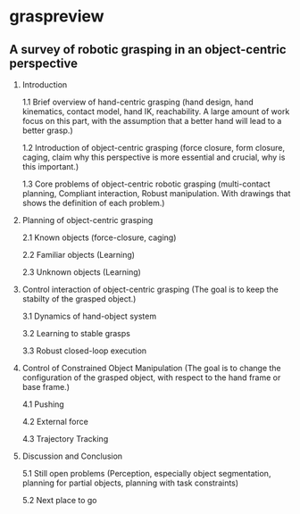 # graspreview

## A survey of robotic grasping in an object-centric perspective

1. Introduction
 
	1.1 Brief overview of hand-centric grasping (hand design, hand kinematics, contact model, hand IK, reachability. A large amount of work focus on this part, with the assumption that a better hand will lead to a better grasp.)

	1.2 Introduction of object-centric grasping (force closure, form closure, caging, claim why this perspective is more essential and crucial, why is this important.)
 
	1.3 Core problems of object-centric robotic grasping (multi-contact planning, Compliant interaction, Robust manipulation. With drawings that shows the definition of each problem.)

2. Planning of object-centric grasping 
 
	2.1 Known objects (force-closure, caging)
 
	2.2 Familiar objects (Learning)
 
	2.3 Unknown objects (Learning)

3. Control interaction of object-centric grasping (The goal is to keep the stabilty of the grasped object.)
 
	3.1 Dynamics of hand-object system
 
	3.2 Learning to stable grasps
 
	3.3 Robust closed-loop execution

4. Control of Constrained Object Manipulation (The goal is to change the configuration of the grasped object, with respect to the hand frame or base frame.)

	4.1 Pushing

	4.2 External force

	4.3 Trajectory Tracking

5. Discussion and Conclusion

	5.1 Still open problems (Perception, especially object segmentation, planning for partial objects, planning with task constraints)

	5.2 Next place to go
